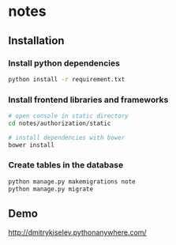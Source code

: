 # notes

## Installation ##

### Install python dependencies ###

```bash
python install -r requirement.txt
```

### Install frontend libraries and frameworks ###

```bash
# open console in static directory
cd notes/authorization/static

# install dependencies with bower
bower install
```

### Create  tables in the database ###

```bash
python manage.py makemigrations note
python manage.py migrate
```


## Demo ##
http://dmitrykiselev.pythonanywhere.com/



